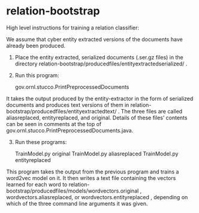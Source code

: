 # relation-bootstrap

High level instructions for training a relation classifier:

We assume that cyber entity extracted versions of the documents have already been produced. 



1. Place the entity extracted, serialized documents (.ser.gz files) in the directory relation-bootstrap/producedfiles/entityextractedserialized/ .



2. Run this program:

	gov.ornl.stucco.PrintPreprocessedDocuments 

It takes the output produced by the entity-extractor in the form of serialized documents and produces text versions of them in 
relation-bootstrap/producedfiles/entityextractedtext/ .  The three files are called aliasreplaced, entityreplaced, and original.  Details of these files’ contents can be seen in comments at the top of gov.ornl.stucco.PrintPreprocessedDocuments.java.



3. Run these programs:

	TrainModel.py original
	TrainModel.py aliasreplaced
	TrainModel.py entityreplaced

This program takes the output from the previous program and trains a word2vec model on it.  It then writes a text file containing the vectors learned for each word to relation-bootstrap/producedfiles/models/wordvectors.original , wordvectors.aliasreplaced, or wordvectors.entityreplaced , depending on which of the three command line arguments it was given.
